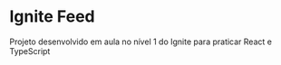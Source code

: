 # Ignite Feed

<p>
  Projeto desenvolvido em aula no nível 1 do Ignite para praticar React e TypeScript </br>
</p>